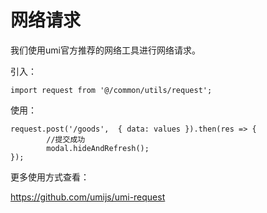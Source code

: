 # 网络请求

我们使用umi官方推荐的网络工具进行网络请求。

引入：

```
import request from '@/common/utils/request';
```

使用：

```
request.post('/goods',  { data: values }).then(res => {
        //提交成功
        modal.hideAndRefresh();
});
```

更多使用方式查看：

https://github.com/umijs/umi-request